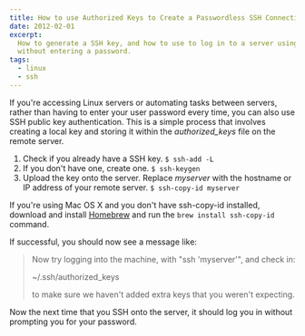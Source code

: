 ```yaml
---
title: How to use Authorized Keys to Create a Passwordless SSH Connection
date: 2012-02-01
excerpt:
  How to generate a SSH key, and how to use to log in to a server using SSH
  without entering a password.
tags:
  - linux
  - ssh
---
```


If you're accessing Linux servers or automating tasks between servers, rather
than having to enter your user password every time, you can also use SSH public
key authentication. This is a simple process that involves creating a local key
and storing it within the _authorized_keys_ file on the remote server.

1. Check if you already have a SSH key. `$ ssh-add -L`
1. If you don't have one, create one. `$ ssh-keygen`
1. Upload the key onto the server. Replace _myserver_ with the hostname or IP
   address of your remote server. `$ ssh-copy-id myserver`

If you're using Mac OS X and you don't have ssh-copy-id installed, download and
install [Homebrew](http://mxcl.github.com/homebrew 'Homebrew') and run the
`brew install ssh-copy-id` command.

If successful, you should now see a message like:

> Now try logging into the machine, with "ssh 'myserver'", and check in:
>
> ~/.ssh/authorized_keys
>
> to make sure we haven't added extra keys that you weren't expecting.

Now the next time that you SSH onto the server, it should log you in without
prompting you for your password.
